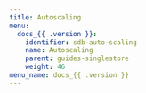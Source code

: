 ```yaml
---
title: Autoscaling
menu:
  docs_{{ .version }}:
    identifier: sdb-auto-scaling
    name: Autoscaling
    parent: guides-singlestore
    weight: 46
menu_name: docs_{{ .version }}
---
```

